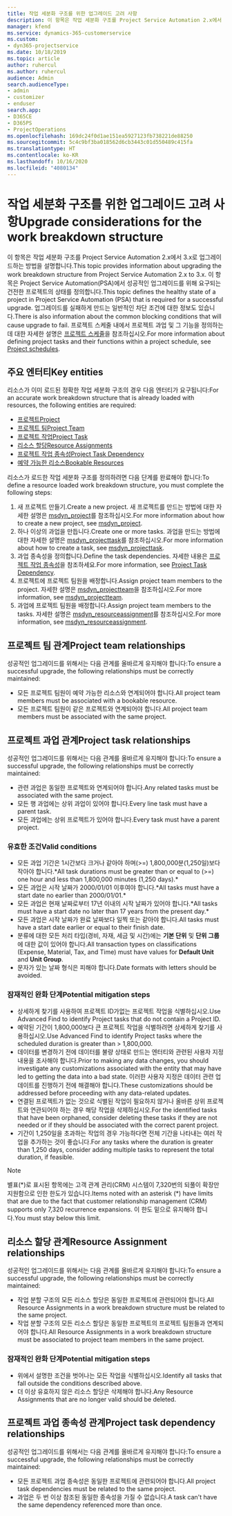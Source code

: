 ```yaml
---
title: 작업 세분화 구조를 위한 업그레이드 고려 사항
description: 이 항목은 작업 세분화 구조를 Project Service Automation 2.x에서 3.x로 업그레이드하는 방법을 설명합니다.
manager: kfend
ms.service: dynamics-365-customerservice
ms.custom:
- dyn365-projectservice
ms.date: 10/18/2019
ms.topic: article
author: ruhercul
ms.author: ruhercul
audience: Admin
search.audienceType:
- admin
- customizer
- enduser
search.app:
- D365CE
- D365PS
- ProjectOperations
ms.openlocfilehash: 169dc24f0d1ae151ea5927123fb738221de88250
ms.sourcegitcommit: 5c4c9bf3ba018562d6cb3443c01d550489c415fa
ms.translationtype: HT
ms.contentlocale: ko-KR
ms.lasthandoff: 10/16/2020
ms.locfileid: "4080134"
---
```

# <a name="upgrade-considerations-for-the-work-breakdown-structure"></a><span data-ttu-id="8ce65-103">작업 세분화 구조를 위한 업그레이드 고려 사항</span><span class="sxs-lookup"><span data-stu-id="8ce65-103">Upgrade considerations for the work breakdown structure</span></span>
<span data-ttu-id="8ce65-104">이 항목은 작업 세분화 구조를 Project Service Automation 2.x에서 3.x로 업그레이드하는 방법을 설명합니다.</span><span class="sxs-lookup"><span data-stu-id="8ce65-104">This topic provides information about upgrading the work breakdown structure from Project Service Automation 2.x to 3.x.</span></span> <span data-ttu-id="8ce65-105">이 항목은 Project Service Automation(PSA)에서 성공적인 업그레이드를 위해 요구되는 건전한 프로젝트의 상태를 정의합니다.</span><span class="sxs-lookup"><span data-stu-id="8ce65-105">This topic defines the healthy state of a project in Project Service Automation (PSA) that is required for a successful upgrade.</span></span> <span data-ttu-id="8ce65-106">업그레이드를 실패하게 만드는 일반적인 차단 조건에 대한 정보도 있습니다.</span><span class="sxs-lookup"><span data-stu-id="8ce65-106">There is also information about the common blocking conditions that will cause upgrade to fail.</span></span> <span data-ttu-id="8ce65-107">프로젝트 스케줄 내에서 프로젝트 과업 및 그 기능을 정의하는 데 대한 자세한 설명은 [프로젝트 스케줄](project-creating.md)을 참조하십시오.</span><span class="sxs-lookup"><span data-stu-id="8ce65-107">For more information about defining project tasks and their functions within a project schedule, see [Project schedules](project-creating.md).</span></span>

## <a name="key-entities"></a><span data-ttu-id="8ce65-108">주요 엔터티</span><span class="sxs-lookup"><span data-stu-id="8ce65-108">Key entities</span></span>
<span data-ttu-id="8ce65-109">리소스가 이미 로드된 정확한 작업 세분화 구조의 경우 다음 엔터티가 요구됩니다:</span><span class="sxs-lookup"><span data-stu-id="8ce65-109">For an accurate work breakdown structure that is already loaded with resources, the following entities are required:</span></span>

- [<span data-ttu-id="8ce65-110">프로젝트</span><span class="sxs-lookup"><span data-stu-id="8ce65-110">Project</span></span>](https://docs.microsoft.com/dynamics365/customerengagement/on-premises/developer/entities/msdyn_project)
- [<span data-ttu-id="8ce65-111">프로젝트 팀</span><span class="sxs-lookup"><span data-stu-id="8ce65-111">Project Team</span></span>](https://docs.microsoft.com/dynamics365/customerengagement/on-premises/developer/entities/msdyn_projectteam)
- [<span data-ttu-id="8ce65-112">프로젝트 작업</span><span class="sxs-lookup"><span data-stu-id="8ce65-112">Project Task</span></span>](https://docs.microsoft.com/dynamics365/customerengagement/on-premises/developer/entities/msdyn_projecttask)
- [<span data-ttu-id="8ce65-113">리소스 할당</span><span class="sxs-lookup"><span data-stu-id="8ce65-113">Resource Assignments</span></span>](https://docs.microsoft.com/dynamics365/customerengagement/on-premises/developer/entities/msdyn_resourceassignment)
- [<span data-ttu-id="8ce65-114">프로젝트 작업 종속성</span><span class="sxs-lookup"><span data-stu-id="8ce65-114">Project Task Dependency</span></span>](https://docs.microsoft.com/dynamics365/customerengagement/on-premises/developer/entities/msdyn_projecttaskdependency)
- [<span data-ttu-id="8ce65-115">예약 가능한 리소스</span><span class="sxs-lookup"><span data-stu-id="8ce65-115">Bookable Resources</span></span>](https://docs.microsoft.com/dynamics365/customerengagement/on-premises/developer/entities/bookableresource)

<span data-ttu-id="8ce65-116">리소스가 로드한 작업 세분화 구조를 정의하려면 다음 단계를 완료해야 합니다:</span><span class="sxs-lookup"><span data-stu-id="8ce65-116">To define a resource loaded work breakdown structure, you must complete the following steps:</span></span>

1. <span data-ttu-id="8ce65-117">새 프로젝트 만들기.</span><span class="sxs-lookup"><span data-stu-id="8ce65-117">Create a new project.</span></span> <span data-ttu-id="8ce65-118">새 프로젝트를 만드는 방법에 대한 자세한 설명은 [msdyn_project](https://docs.microsoft.com/dynamics365/customerengagement/on-premises/developer/entities/msdyn_project)를 참조하십시오.</span><span class="sxs-lookup"><span data-stu-id="8ce65-118">For more information about how to create a new project, see [msdyn_project](https://docs.microsoft.com/dynamics365/customerengagement/on-premises/developer/entities/msdyn_project).</span></span>
2. <span data-ttu-id="8ce65-119">하나 이상의 과업을 만듭니다.</span><span class="sxs-lookup"><span data-stu-id="8ce65-119">Create one or more tasks.</span></span> <span data-ttu-id="8ce65-120">과업을 만드는 방법에 대한 자세한 설명은 [msdyn_projecttask](https://docs.microsoft.com/dynamics365/customerengagement/on-premises/developer/entities/msdyn_projecttask)를 참조하십시오.</span><span class="sxs-lookup"><span data-stu-id="8ce65-120">For more information about how to create a task, see [msdyn_projecttask](https://docs.microsoft.com/dynamics365/customerengagement/on-premises/developer/entities/msdyn_projecttask).</span></span>
3. <span data-ttu-id="8ce65-121">과업 종속성을 정의합니다.</span><span class="sxs-lookup"><span data-stu-id="8ce65-121">Define the task dependencies.</span></span> <span data-ttu-id="8ce65-122">자세한 내용은 [프로젝트 작업 종속성](https://docs.microsoft.com/dynamics365/customerengagement/on-premises/developer/entities/msdyn_projecttaskdependency)을 참조하세요.</span><span class="sxs-lookup"><span data-stu-id="8ce65-122">For more information, see [Project Task Dependency](https://docs.microsoft.com/dynamics365/customerengagement/on-premises/developer/entities/msdyn_projecttaskdependency).</span></span>
4. <span data-ttu-id="8ce65-123">프로젝트에 프로젝트 팀원을 배정합니다.</span><span class="sxs-lookup"><span data-stu-id="8ce65-123">Assign project team members to the project.</span></span> <span data-ttu-id="8ce65-124">자세한 설명은 [msdyn_projectteam](https://docs.microsoft.com/dynamics365/customerengagement/on-premises/developer/entities/msdyn_projectteam)을 참조하십시오.</span><span class="sxs-lookup"><span data-stu-id="8ce65-124">For more information, see [msdyn_projectteam](https://docs.microsoft.com/dynamics365/customerengagement/on-premises/developer/entities/msdyn_projectteam).</span></span>
5. <span data-ttu-id="8ce65-125">과업에 프로젝트 팀원을 배정합니다.</span><span class="sxs-lookup"><span data-stu-id="8ce65-125">Assign project team members to the tasks.</span></span> <span data-ttu-id="8ce65-126">자세한 설명은 [msdyn_resourceassignment](https://docs.microsoft.com/dynamics365/customerengagement/on-premises/developer/entities/msdyn_resourceassignment)를 참조하십시오.</span><span class="sxs-lookup"><span data-stu-id="8ce65-126">For more information, see [msdyn_resourceassignment](https://docs.microsoft.com/dynamics365/customerengagement/on-premises/developer/entities/msdyn_resourceassignment).</span></span>

## <a name="project-team-relationships"></a><span data-ttu-id="8ce65-127">프로젝트 팀 관계</span><span class="sxs-lookup"><span data-stu-id="8ce65-127">Project team relationships</span></span>

<span data-ttu-id="8ce65-128">성공적인 업그레이드를 위해서는 다음 관계를 올바르게 유지해야 합니다:</span><span class="sxs-lookup"><span data-stu-id="8ce65-128">To ensure a successful upgrade, the following relationships must be correctly maintained:</span></span>
- <span data-ttu-id="8ce65-129">모든 프로젝트 팀원이 예약 가능한 리소스와 연계되어야 합니다.</span><span class="sxs-lookup"><span data-stu-id="8ce65-129">All project team members must be associated with a bookable resource.</span></span>
- <span data-ttu-id="8ce65-130">모든 프로젝트 팀원이 같은 프로젝트와 연계되어야 합니다.</span><span class="sxs-lookup"><span data-stu-id="8ce65-130">All project team members must be associated with the same project.</span></span> 

## <a name="project-task-relationships"></a><span data-ttu-id="8ce65-131">프로젝트 과업 관계</span><span class="sxs-lookup"><span data-stu-id="8ce65-131">Project task relationships</span></span>
<span data-ttu-id="8ce65-132">성공적인 업그레이드를 위해서는 다음 관계를 올바르게 유지해야 합니다:</span><span class="sxs-lookup"><span data-stu-id="8ce65-132">To ensure a successful upgrade, the following relationships must be correctly maintained:</span></span>

- <span data-ttu-id="8ce65-133">관련 과업은 동일한 프로젝트와 연계되어야 합니다.</span><span class="sxs-lookup"><span data-stu-id="8ce65-133">Any related tasks must be associated with the same project.</span></span>
- <span data-ttu-id="8ce65-134">모든 행 과업에는 상위 과업이 있어야 합니다.</span><span class="sxs-lookup"><span data-stu-id="8ce65-134">Every line task must have a parent task.</span></span>
- <span data-ttu-id="8ce65-135">모든 과업에는 상위 프로젝트가 있어야 합니다.</span><span class="sxs-lookup"><span data-stu-id="8ce65-135">Every task must have a parent project.</span></span>

### <a name="valid-conditions"></a><span data-ttu-id="8ce65-136">유효한 조건</span><span class="sxs-lookup"><span data-stu-id="8ce65-136">Valid conditions</span></span>

- <span data-ttu-id="8ce65-137">모든 과업 기간은 1시간보다 크거나 같아야 하며(>=) 1,800,000분(1,250일)보다 작아야 합니다.\*</span><span class="sxs-lookup"><span data-stu-id="8ce65-137">All task durations must be greater than or equal to (>=) one hour and less than 1,800,000 minutes (1,250 days).\*</span></span>
- <span data-ttu-id="8ce65-138">모든 과업은 시작 날짜가 2000/01/01 이후여야 합니다.\*</span><span class="sxs-lookup"><span data-stu-id="8ce65-138">All tasks must have a start date no earlier than 2000/01/01.\*</span></span>
- <span data-ttu-id="8ce65-139">모든 과업은 현재 날짜로부터 17년 이내의 시작 날짜가 있어야 합니다.\*</span><span class="sxs-lookup"><span data-stu-id="8ce65-139">All tasks must have a start date no later than 17 years from the present day.\*</span></span>
- <span data-ttu-id="8ce65-140">모든 과업은 시작 날짜가 완료 날짜보다 일찍 또는 같아야 합니다.</span><span class="sxs-lookup"><span data-stu-id="8ce65-140">All tasks must have a start date earlier or equal to their finish date.</span></span>
- <span data-ttu-id="8ce65-141">분류에 대한 모든 처리 타입(경비, 자재, 세금 및 시간)에는 **기본 단위** 및 **단위 그룹** 에 대한 값이 있어야 합니다.</span><span class="sxs-lookup"><span data-stu-id="8ce65-141">All transaction types on classifications (Expense, Material, Tax, and Time) must have values for **Default Unit** and **Unit Group**.</span></span>
- <span data-ttu-id="8ce65-142">문자가 있는 날짜 형식은 피해야 합니다.</span><span class="sxs-lookup"><span data-stu-id="8ce65-142">Date formats with letters should be avoided.</span></span>

### <a name="potential-mitigation-steps"></a><span data-ttu-id="8ce65-143">잠재적인 완화 단계</span><span class="sxs-lookup"><span data-stu-id="8ce65-143">Potential mitigation steps</span></span>
- <span data-ttu-id="8ce65-144">상세하게 찾기를 사용하여 프로젝트 ID가없는 프로젝트 작업을 식별하십시오.</span><span class="sxs-lookup"><span data-stu-id="8ce65-144">Use Advanced Find to identify Project tasks that do not contain a Project ID.</span></span>
- <span data-ttu-id="8ce65-145">예약된 기간이 1,800,000보다 큰 프로젝트 작업을 식별하려면 상세하게 찾기를 사용하십시오.</span><span class="sxs-lookup"><span data-stu-id="8ce65-145">Use Advanced Find to identify Project tasks where the scheduled duration is greater than > 1,800,000.</span></span>
- <span data-ttu-id="8ce65-146">데이터를 변경하기 전에 데이터를 불량 상태로 만드는 엔터티와 관련된 사용자 지정 내용을 조사해야 합니다.</span><span class="sxs-lookup"><span data-stu-id="8ce65-146">Prior to making any data changes, you should investigate any customizations associated with the entity that may have led to getting the data into a bad state.</span></span> <span data-ttu-id="8ce65-147">이러한 사용자 지정은 데이터 관련 업데이트를 진행하기 전에 해결해야 합니다.</span><span class="sxs-lookup"><span data-stu-id="8ce65-147">These customizations should be addressed before proceeding with any data-related updates.</span></span>
- <span data-ttu-id="8ce65-148">연결된 프로젝트가 없는 것으로 식별된 작업이 필요하지 않거나 올바른 상위 프로젝트와 연관되어야 하는 경우 해당 작업을 삭제하십시오.</span><span class="sxs-lookup"><span data-stu-id="8ce65-148">For the identified tasks that have been orphaned, consider deleting these tasks if they are not needed or if they should be associated with the correct parent project.</span></span>
- <span data-ttu-id="8ce65-149">기간이 1,250일을 초과하는 작업의 경우 가능하다면 전체 기간을 나타내는 여러 작업을 추가하는 것이 좋습니다.</span><span class="sxs-lookup"><span data-stu-id="8ce65-149">For any tasks where the duration is greater than 1,250 days, consider adding multiple tasks to represent the total duration, if feasible.</span></span>

> [!NOTE]
> <span data-ttu-id="8ce65-150">별표(\*)로 표시된 항목에는 고객 관계 관리(CRM) 시스템이 7,320번의 되풀이 확장만 지원함으로 인한 한도가 있습니다.</span><span class="sxs-lookup"><span data-stu-id="8ce65-150">Items noted with an asterisk (\*) have limits that are due to the fact that customer relationship management (CRM) supports only 7,320 recurrence expansions.</span></span> <span data-ttu-id="8ce65-151">이 한도 밑으로 유지해야 합니다.</span><span class="sxs-lookup"><span data-stu-id="8ce65-151">You must stay below this limit.</span></span>

## <a name="resource-assignment-relationships"></a><span data-ttu-id="8ce65-152">리소스 할당 관계</span><span class="sxs-lookup"><span data-stu-id="8ce65-152">Resource Assignment relationships</span></span>
<span data-ttu-id="8ce65-153">성공적인 업그레이드를 위해서는 다음 관계를 올바르게 유지해야 합니다:</span><span class="sxs-lookup"><span data-stu-id="8ce65-153">To ensure a successful upgrade, the following relationships must be correctly maintained:</span></span>

- <span data-ttu-id="8ce65-154">작업 분할 구조의 모든 리소스 할당은 동일한 프로젝트에 관련되어야 합니다.</span><span class="sxs-lookup"><span data-stu-id="8ce65-154">All Resource Assignments in a work breakdown structure must be related to the same project.</span></span>
- <span data-ttu-id="8ce65-155">작업 분할 구조의 모든 리소스 할당은 동일한 프로젝트의 프로젝트 팀원들과 연계되어야 합니다.</span><span class="sxs-lookup"><span data-stu-id="8ce65-155">All Resource Assignments in a work breakdown structure must be associated to project team members in the same project.</span></span>

### <a name="potential-mitigation-steps"></a><span data-ttu-id="8ce65-156">잠재적인 완화 단계</span><span class="sxs-lookup"><span data-stu-id="8ce65-156">Potential mitigation steps</span></span>
- <span data-ttu-id="8ce65-157">위에서 설명한 조건을 벗어나는 모든 작업을 식별하십시오.</span><span class="sxs-lookup"><span data-stu-id="8ce65-157">Identify all tasks that fall outside the conditions described above.</span></span>  
- <span data-ttu-id="8ce65-158">더 이상 유효하지 않은 리소스 할당은 삭제해야 합니다.</span><span class="sxs-lookup"><span data-stu-id="8ce65-158">Any Resource Assignments that are no longer valid should be deleted.</span></span>

## <a name="project-task-dependency-relationships"></a><span data-ttu-id="8ce65-159">프로젝트 과업 종속성 관계</span><span class="sxs-lookup"><span data-stu-id="8ce65-159">Project task dependency relationships</span></span>
<span data-ttu-id="8ce65-160">성공적인 업그레이드를 위해서는 다음 관계를 올바르게 유지해야 합니다:</span><span class="sxs-lookup"><span data-stu-id="8ce65-160">To ensure a successful upgrade, the following relationships must be correctly maintained:</span></span>

- <span data-ttu-id="8ce65-161">모든 프로젝트 과업 종속성은 동일한 프로젝트에 관련되어야 합니다.</span><span class="sxs-lookup"><span data-stu-id="8ce65-161">All project task dependencies must be related to the same project.</span></span>
- <span data-ttu-id="8ce65-162">과업은 두 번 이상 참조된 동일한 종속성을 가질 수 없습니다.</span><span class="sxs-lookup"><span data-stu-id="8ce65-162">A task can't have the same dependency referenced more than once.</span></span>
